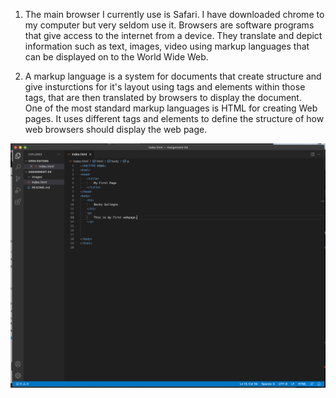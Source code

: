 1)  The main browser I currently use is Safari. I have downloaded chrome to my computer but very seldom use it. 
Browsers are software programs that give access to the internet from a device. They translate and depict information such as text, images, video using markup languages that can be displayed on to the World Wide Web. 

2) A markup language is a system for documents that create structure and give insturctions for it's layout using tags and elements within those tags, that are then translated by browsers to display the document.  
One of the most standard markup languages is HTML for creating Web pages. It uses different tags and elements to define the structure of how web browsers should display the web page. 

![Screenshot](./images/gallegos-screenshot-assignment4.png)
